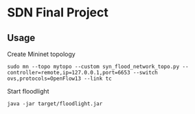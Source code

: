 # SDN Final Project

## Usage

Create Mininet topology
```
sudo mn --topo mytopo --custom syn_flood_network_topo.py --controller=remote,ip=127.0.0.1,port=6653 --switch ovs,protocols=OpenFlow13 --link tc
```

Start floodlight
```
java -jar target/floodlight.jar
```